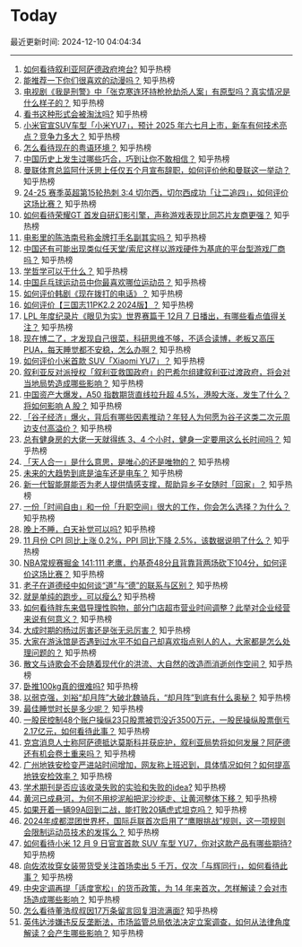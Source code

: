 # Today

最近更新时间: 2024-12-10 04:04:34

--- 
1. [如何看待叙利亚阿萨德政府垮台?](https://www.zhihu.com/question/6296140858) 知乎热榜
2. [能推荐一下你们很喜欢的动漫吗？](https://www.zhihu.com/question/630468088) 知乎热榜
3. [电视剧《我是刑警》中「张克寒连环持枪抢劫杀人案」有原型吗？真实情况是什么样子的？](https://www.zhihu.com/question/5870621537) 知乎热榜
4. [看书这种形式会被淘汰吗?](https://www.zhihu.com/question/6159565442) 知乎热榜
5. [小米官宣SUV车型「小米YU7」，预计 2025 年六七月上市，新车有何技术亮点？竞争力多大？](https://www.zhihu.com/question/6406738461) 知乎热榜
6. [怎么看待现在的粤语环境？](https://www.zhihu.com/question/3758175688) 知乎热榜
7. [中国历史上发生过哪些巧合，巧到让你不敢相信？](https://www.zhihu.com/question/440180866) 知乎热榜
8. [曼联体育总监阿什沃思上任仅五个月宣布辞职，如何评价他和曼联这一举动？](https://www.zhihu.com/question/6307047577) 知乎热榜
9. [24-25 赛季英超第15轮热刺 3:4 切尔西，切尔西成功「让二追四」，如何评价这场比赛？](https://www.zhihu.com/question/6327955628) 知乎热榜
10. [如何看待荣耀GT 首发自研幻影引擎，声称游戏表现比同芯片友商更强？](https://www.zhihu.com/question/6359463917) 知乎热榜
11. [电影里的陈浩南号称金牌打手名副其实吗？](https://www.zhihu.com/question/59384847) 知乎热榜
12. [中国还有可能出现类似任天堂/索尼这样以游戏硬件为基底的平台型游戏厂商吗？](https://www.zhihu.com/question/4853160079) 知乎热榜
13. [学哲学可以干什么？](https://www.zhihu.com/question/5843491923) 知乎热榜
14. [中国乒乓球运动员中你最喜欢哪位运动员？](https://www.zhihu.com/question/2978693037) 知乎热榜
15. [如何评价韩剧《现在拨打的电话》？](https://www.zhihu.com/question/5164673424) 知乎热榜
16. [如何评价【三国志11PK2.2 2024版】？](https://www.zhihu.com/question/5920859161) 知乎热榜
17. [LPL 年度纪录片《眼见为实》世界赛篇于 12月 7 日播出，有哪些看点值得关注？](https://www.zhihu.com/question/6278508508) 知乎热榜
18. [现在博二了，才发现自己很菜，科研思维不够，不适合读博，老板又高压PUA，每天睡觉都不安稳，怎么办啊？](https://www.zhihu.com/question/2502983894) 知乎热榜
19. [如何评价小米首款 SUV「Xiaomi YU7」？](https://www.zhihu.com/question/6407442677) 知乎热榜
20. [叙利亚反对派授权「叙利亚救国政府」的巴希尔组建叙利亚过渡政府，将会对当地局势造成哪些影响？](https://www.zhihu.com/question/6411497287) 知乎热榜
21. [中国资产大爆发，A50 指数期货直线拉升超 4.5%，港股大涨，发生了什么？将如何影响 A 股？](https://www.zhihu.com/question/6390828359) 知乎热榜
22. [「谷子经济」爆火，背后有哪些因素推动？年轻人为何愿为谷子这类二次元周边支付高溢价？](https://www.zhihu.com/question/6226997328) 知乎热榜
23. [总有健身房的大佬一天就得练 3、4 个小时，健身一定要用这么长时间吗？](https://www.zhihu.com/question/667518241) 知乎热榜
24. [「天人合一」是什么意思，是唯心的还是唯物的？](https://www.zhihu.com/question/6192832007) 知乎热榜
25. [未来的大趋势到底是油车还是电车？](https://www.zhihu.com/question/620118718) 知乎热榜
26. [新一代智能屏能否为老人提供情感支撑，帮助异乡子女随时「回家」？](https://www.zhihu.com/question/6385638386) 知乎热榜
27. [一份「时间自由」和一份「升职空间」很大的工作，你会怎么选择？为什么？](https://www.zhihu.com/question/5842938921) 知乎热榜
28. [晚上不睡，白天补觉可以吗?](https://www.zhihu.com/question/3995529655) 知乎热榜
29. [11 月份 CPI 同比上涨 0.2%，PPI 同比下降 2.5%，该数据说明了什么？](https://www.zhihu.com/question/6353720781) 知乎热榜
30. [NBA常规赛掘金 141:111 老鹰，约基奇48分且背靠背两场砍下104分，如何评价这场比赛？](https://www.zhihu.com/question/6353009517) 知乎热榜
31. [老子在道德经中如何谈“道”与“德”的联系与区别？](https://www.zhihu.com/question/5755259339) 知乎热榜
32. [就是单纯的跑步，可以瘦么?](https://www.zhihu.com/question/5815848479) 知乎热榜
33. [如何看待胖东来倡导理性购物，部分门店超市营业时间调整？此举对企业经营来说有何意义？](https://www.zhihu.com/question/6351813851) 知乎热榜
34. [大成时期的杨过厉害还是张无忌厉害？](https://www.zhihu.com/question/6099306208) 知乎热榜
35. [大家在游泳馆是否遇到过水平不如自己却喜欢指点别人的人，大家都是怎么处理问题的？](https://www.zhihu.com/question/3637028519) 知乎热榜
36. [散文与诗歌会不会随着现代化的洪流、大自然的改造而消逝创作空间？](https://www.zhihu.com/question/4776148475) 知乎热榜
37. [卧推100kg真的很难吗?](https://www.zhihu.com/question/434462547) 知乎热榜
38. [以弱克强，刘裕“却月阵”大破北魏骑兵，“却月阵”到底有什么奥秘？](https://www.zhihu.com/question/637477593) 知乎热榜
39. [最佳睡觉时长是多少呢？](https://www.zhihu.com/question/4018150885) 知乎热榜
40. [一股民控制48个账户操纵23只股票被罚没近3500万元，一股民操纵股票倒亏2.17亿元，如何看待此事？](https://www.zhihu.com/question/6208033031) 知乎热榜
41. [克宫消息人士称阿萨德抵达莫斯科并获庇护，叙利亚局势将如何发展？阿萨德还有机会卷土重来吗？](https://www.zhihu.com/question/6347507147) 知乎热榜
42. [广州地铁安检变严进站时间增加，网友称上班迟到，具体情况如何？如何提高地铁安检效率？](https://www.zhihu.com/question/6380681808) 知乎热榜
43. [学术期刊是否应该收录失败的实验和失败的idea?](https://www.zhihu.com/question/655755843) 知乎热榜
44. [黄河已成悬河，为何不用挖泥船把泥沙挖走、让黄河整体下移？](https://www.zhihu.com/question/498856322) 知乎热榜
45. [如果开着一辆99A回到二战，能打败20辆虎式坦克吗？](https://www.zhihu.com/question/2065771998) 知乎热榜
46. [2024年成都混团世界杯，国际乒联首次启用了“鹰眼挑战”规则，这一项规则会限制运动员技术的发挥么？](https://www.zhihu.com/question/6382219788) 知乎热榜
47. [如何看待小米 12 月 9 日官宣首款 SUV 车型 YU7，你对这款产品有哪些期待?](https://www.zhihu.com/question/6404698989) 知乎热榜
48. [向佐浓妆穿女装带货受关注首场卖出 5 千万，仅次「与辉同行」，如何看待此事？](https://www.zhihu.com/question/6129689772) 知乎热榜
49. [中央定调再提「适度宽松」的货币政策，为 14 年来首次，怎样解读？会对市场造成哪些影响？](https://www.zhihu.com/question/6391415901) 知乎热榜
50. [怎么看待董浩叔叔因17万条留言回复泪流满面?](https://www.zhihu.com/question/5901967191) 知乎热榜
51. [英伟达涉嫌违反反垄断法，市场监管总局依法决定立案调查，如何从法律角度解读？会产生哪些影响？](https://www.zhihu.com/question/6401817416) 知乎热榜
